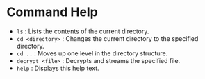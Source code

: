 # Command Help

- `ls` : Lists the contents of the current directory.
- `cd <directory>` : Changes the current directory to the specified directory.
- `cd ..` : Moves up one level in the directory structure.
- `decrypt <file>` : Decrypts and streams the specified file.
- `help` : Displays this help text.

